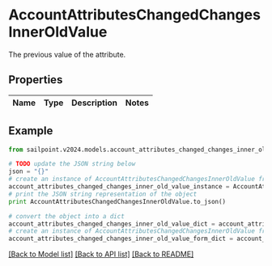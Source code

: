 # AccountAttributesChangedChangesInnerOldValue

The previous value of the attribute.

## Properties

Name | Type | Description | Notes
------------ | ------------- | ------------- | -------------

## Example

```python
from sailpoint.v2024.models.account_attributes_changed_changes_inner_old_value import AccountAttributesChangedChangesInnerOldValue

# TODO update the JSON string below
json = "{}"
# create an instance of AccountAttributesChangedChangesInnerOldValue from a JSON string
account_attributes_changed_changes_inner_old_value_instance = AccountAttributesChangedChangesInnerOldValue.from_json(json)
# print the JSON string representation of the object
print AccountAttributesChangedChangesInnerOldValue.to_json()

# convert the object into a dict
account_attributes_changed_changes_inner_old_value_dict = account_attributes_changed_changes_inner_old_value_instance.to_dict()
# create an instance of AccountAttributesChangedChangesInnerOldValue from a dict
account_attributes_changed_changes_inner_old_value_form_dict = account_attributes_changed_changes_inner_old_value.from_dict(account_attributes_changed_changes_inner_old_value_dict)
```
[[Back to Model list]](../README.md#documentation-for-models) [[Back to API list]](../README.md#documentation-for-api-endpoints) [[Back to README]](../README.md)


